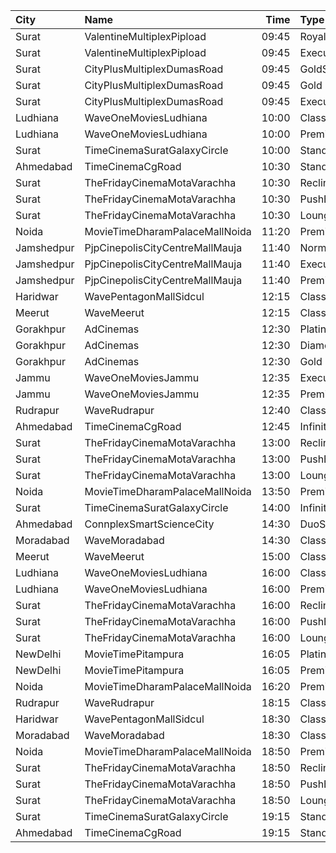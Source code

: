 | City       | Name                            |  Time | Type               |  Price | Capacity | Booked |
| :--------- | :------------------------------ | ----: | :----------------- | -----: | -------: | -----: |
| Surat      | ValentineMultiplexPipload       | 09:45 | Royal              |    90₹ |      105 |      0 |
| Surat      | ValentineMultiplexPipload       | 09:45 | Executive          |   110₹ |      130 |     18 |
| Surat      | CityPlusMultiplexDumasRoad      | 09:45 | GoldStar           |    80₹ |       10 |      0 |
| Surat      | CityPlusMultiplexDumasRoad      | 09:45 | Gold               |   100₹ |       10 |      0 |
| Surat      | CityPlusMultiplexDumasRoad      | 09:45 | Executive          |   300₹ |       10 |      0 |
| Ludhiana   | WaveOneMoviesLudhiana           | 10:00 | Classic            |   120₹ |       42 |      2 |
| Ludhiana   | WaveOneMoviesLudhiana           | 10:00 | Premium            |   130₹ |       59 |      0 |
| Surat      | TimeCinemaSuratGalaxyCircle     | 10:00 | Standard130        |   130₹ |       96 |      0 |
| Ahmedabad  | TimeCinemaCgRoad                | 10:30 | Standard180        |   180₹ |      108 |      8 |
| Surat      | TheFridayCinemaMotaVarachha     | 10:30 | Recliner           |   200₹ |       81 |      2 |
| Surat      | TheFridayCinemaMotaVarachha     | 10:30 | PushBackSeat       |   150₹ |       81 |      2 |
| Surat      | TheFridayCinemaMotaVarachha     | 10:30 | Lounger            |   150₹ |       81 |      2 |
| Noida      | MovieTimeDharamPalaceMallNoida  | 11:20 | Premium            |    99₹ |      175 |     98 |
| Jamshedpur | PjpCinepolisCityCentreMallMauja | 11:40 | Normal             |   150₹ |       13 |      0 |
| Jamshedpur | PjpCinepolisCityCentreMallMauja | 11:40 | Executive          |   150₹ |       13 |      0 |
| Jamshedpur | PjpCinepolisCityCentreMallMauja | 11:40 | Premium            |   150₹ |       34 |      0 |
| Haridwar   | WavePentagonMallSidcul          | 12:15 | Classic            |   150₹ |      100 |      2 |
| Meerut     | WaveMeerut                      | 12:15 | Classic            |   150₹ |       91 |      0 |
| Gorakhpur  | AdCinemas                       | 12:30 | Platinum           |   180₹ |       53 |      6 |
| Gorakhpur  | AdCinemas                       | 12:30 | Diamond            |   160₹ |       50 |      4 |
| Gorakhpur  | AdCinemas                       | 12:30 | Gold               |   140₹ |       19 |      0 |
| Jammu      | WaveOneMoviesJammu              | 12:35 | Executive          |   250₹ |       42 |      3 |
| Jammu      | WaveOneMoviesJammu              | 12:35 | Premium            |   250₹ |       14 |      2 |
| Rudrapur   | WaveRudrapur                    | 12:40 | Classic            |   170₹ |       97 |      0 |
| Ahmedabad  | TimeCinemaCgRoad                | 12:45 | Infinity1000       | 1,000₹ |       12 |      0 |
| Surat      | TheFridayCinemaMotaVarachha     | 13:00 | Recliner           |   200₹ |       81 |      0 |
| Surat      | TheFridayCinemaMotaVarachha     | 13:00 | PushBackSeat       |   150₹ |       81 |      0 |
| Surat      | TheFridayCinemaMotaVarachha     | 13:00 | Lounger            |   150₹ |       81 |      0 |
| Noida      | MovieTimeDharamPalaceMallNoida  | 13:50 | Premium            |    99₹ |      175 |    100 |
| Surat      | TimeCinemaSuratGalaxyCircle     | 14:00 | Infinity300        |   300₹ |       22 |      0 |
| Ahmedabad  | ConnplexSmartScienceCity        | 14:30 | DuoSeats1For2Admit |   400₹ |      100 |      0 |
| Moradabad  | WaveMoradabad                   | 14:30 | Classic            |   150₹ |      159 |      2 |
| Meerut     | WaveMeerut                      | 15:00 | Classic            |   150₹ |       91 |      4 |
| Ludhiana   | WaveOneMoviesLudhiana           | 16:00 | Classic            |   180₹ |       42 |      0 |
| Ludhiana   | WaveOneMoviesLudhiana           | 16:00 | Premium            |   190₹ |       59 |      0 |
| Surat      | TheFridayCinemaMotaVarachha     | 16:00 | Recliner           |   200₹ |       81 |      2 |
| Surat      | TheFridayCinemaMotaVarachha     | 16:00 | PushBackSeat       |   150₹ |       81 |      2 |
| Surat      | TheFridayCinemaMotaVarachha     | 16:00 | Lounger            |   150₹ |       81 |      2 |
| NewDelhi   | MovieTimePitampura              | 16:05 | Platinum           |    99₹ |       87 |     10 |
| NewDelhi   | MovieTimePitampura              | 16:05 | Premier            |    99₹ |       19 |     19 |
| Noida      | MovieTimeDharamPalaceMallNoida  | 16:20 | Premium            |    99₹ |      175 |     90 |
| Rudrapur   | WaveRudrapur                    | 18:15 | Classic            |   170₹ |       97 |      2 |
| Haridwar   | WavePentagonMallSidcul          | 18:30 | Classic            |   150₹ |      100 |      0 |
| Moradabad  | WaveMoradabad                   | 18:30 | Classic            |   150₹ |      103 |      6 |
| Noida      | MovieTimeDharamPalaceMallNoida  | 18:50 | Premium            |    99₹ |      175 |     93 |
| Surat      | TheFridayCinemaMotaVarachha     | 18:50 | Recliner           |   250₹ |       81 |      0 |
| Surat      | TheFridayCinemaMotaVarachha     | 18:50 | PushBackSeat       |   200₹ |       81 |      0 |
| Surat      | TheFridayCinemaMotaVarachha     | 18:50 | Lounger            |   200₹ |       81 |      0 |
| Surat      | TimeCinemaSuratGalaxyCircle     | 19:15 | Standard220        |   220₹ |       96 |      0 |
| Ahmedabad  | TimeCinemaCgRoad                | 19:15 | Standard260        |   260₹ |      108 |      8 |